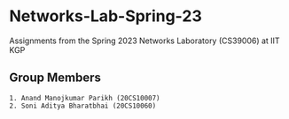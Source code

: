 # Networks-Lab-Spring-23
Assignments from the Spring 2023 Networks Laboratory (CS39006) at IIT KGP
## Group Members
<pre><code>1. Anand Manojkumar Parikh (20CS10007)
2. Soni Aditya Bharatbhai (20CS10060)
</code></pre>
